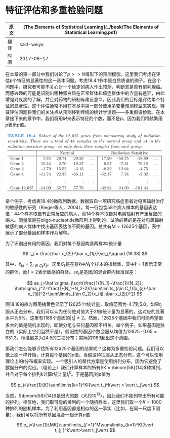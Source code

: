 # 特征评估和多重检验问题

| 原文   | [The Elements of Statistical Learning](../book/The Elements of Statistical Learning.pdf) |
| ---- | ---------------------------------------- |
| 翻译   | szcf-weiya                               |
| 时间   | 2017-08-17                    |

在本章的第一部分中我们讨论了$p>>N$情形下的预测模型。这里我们考虑在评估$p$个特征的显著性的这一基本问题。考虑18.4.1节中蛋白质质谱的例子。在这个问题中，研究者可能不关心对一个给定的病人作出预测，判断其是否有前列腺癌。而感兴趣的可能是识别出哪种蛋白质在正常群体和癌症群体中的含量有差异，由此增强对疾病的了解，并且对药物的研制有建设意义。因此我们的目标是评估单个特征的显著性。这个评估通常不用在本章中第一部分使用多变量预测模型来实现。特征评估问题将我们的关注点从预测移到传统的统计学话题——多重假设检验。在本章接下来的章节中，我们将用$M$来表示特征的个数，而不是$p$，因为我们将频繁用$p$表示$p$值。

![](../img/18/table18.4.png)

举个例子，考虑表18.4的微阵列数据，数据取自一项研究癌症患者对电离辐射治疗的敏感性的研究（Rieger等人，2004）。每一行包含58个病人样本的基因表达值：44个样本取自有正常反应的病人，而14个样本取自对电离辐射有严重反应的病人。测量值是在oligo-nucleotide微阵列上得到的。试验的目的是在对电离辐射敏感的病人群体中找出基因表达值不同的基因。总共有$M=12625$个基因，表中展示了部分基因和样本作为解释。

为了识别出有用的基因，我们对每个基因构造两样本$t$统计量

$$
t_j = \frac{\bar x_{2j}-\bar x_{1j}}{se_j}\qquad (18.38)
$$

其中，$\bar x_{kj} = \sum_{i\in C_\ell}x_{ij}$。这里$C_\ell$是在群$\ell$中$N_\ell$个样本的指标集，其中$\ell = 1$表示正常的群体，而$\ell=2$表示敏感的群体。$se_j$是基因$j$的混合群内标准误差：

$$
se_j=\hat \sigma_j\sqrt{\frac{1}{N_1}+\frac{1}{N_2}}; \hat\sigma_j^2=\frac{1}{N_1+N_2-2}(\sum\limits_{i\in C_1}(x_{ij}-\bar x_{1j})^2+\sum\limits_{i\in C_2}(x_{ij}-\bar x_{2j})^2)
$$

图18.18的直方图用橘黄色显示了12625个t统计量，取值范围为-4.7到5.0。如果$t_j$服从正态分布，我们可以认为任何绝对值大于2的$t$统计量为显著的。这对应的显著水平为5%。这里有1189个基因的$\vert t_j\vert \ge 2$。然而，12625个基因中我们可能希望很多大的值是随机出现的，即使分组与任何基因都不相关。举个例子，如果基因是独立的（实际上它们当然不是），假阳性的基因个数会服从均值为$12625\cdot 0.05=631.3$，标准偏差为24.5的二项分布；实际的1189超出这个范围。

那我们怎么能够评估所有12625个基因的结果呢？这称为多重检验问题。我们可以像上面一样开始，计算每个基因的$p$值。当假设特征服从正态分布，这个可以使用理论上的$t$分布概率实现。一个吸引人的替代方案是使用排列分布，因为它避免了数据分布的假设。（理论上）我们计算样本的所有$K = \binom{58}{14}$种排列，并且对于每个排列$k$计算$t$统计量$t_j^k$。于是基因$j$的$p$值为

$$
p_j=\frac{1}{K}\sum\limits{k=1}^KI(\vert t_j^k\vert > \vert t_j\vert)
$$

当然，$\binom{58}{14}$是很大的数（大约$10^{13}$），因此我们不能列举出所有可能的排列。相反地，我们取可能的排列的一个随机样本，这里我们取一个$K=1000$种排列的随机样本。为了利用基因都是相似的这一事实（比如，在同一尺度下测量），我们可以将所有基因混合一起计算$p$值

$$
p_j=\frac{1}{MK}\sum\limits_{j'=1}^M\sum\limits_{k=1}^KI(\vert t_{j'}^k\vert>\vert t_j\vert)
$$
